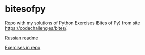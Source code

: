 # bitesofpy

Repo with my solutions of Python Exercises (Bites of Py) from site https://codechalleng.es/bites/.

[Russian readme](/README_RU.md)

[Exercises in repo](/solved_bites.md)
